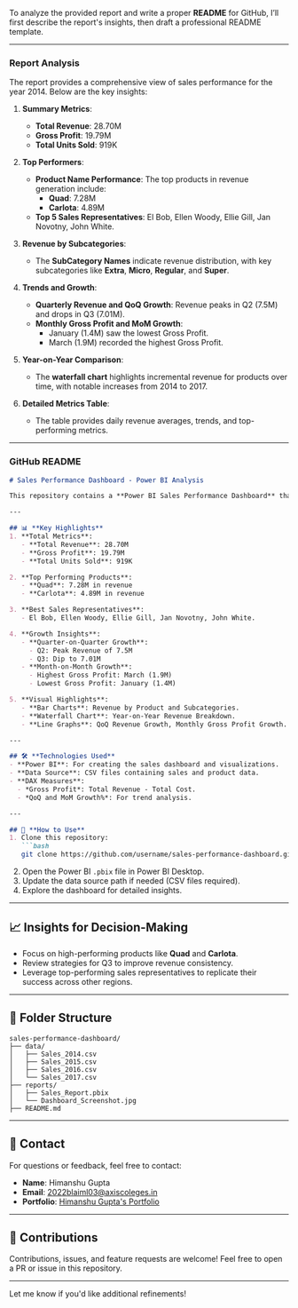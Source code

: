 To analyze the provided report and write a proper **README** for GitHub, I’ll first describe the report's insights, then draft a professional README template.

---

### **Report Analysis**
The report provides a comprehensive view of sales performance for the year 2014. Below are the key insights:

1. **Summary Metrics**:
   - **Total Revenue**: 28.70M
   - **Gross Profit**: 19.79M
   - **Total Units Sold**: 919K

2. **Top Performers**:
   - **Product Name Performance**: The top products in revenue generation include:
     - **Quad**: 7.28M
     - **Carlota**: 4.89M
   - **Top 5 Sales Representatives**: El Bob, Ellen Woody, Ellie Gill, Jan Novotny, John White.

3. **Revenue by Subcategories**:
   - The **SubCategory Names** indicate revenue distribution, with key subcategories like **Extra**, **Micro**, **Regular**, and **Super**.

4. **Trends and Growth**:
   - **Quarterly Revenue and QoQ Growth**: Revenue peaks in Q2 (7.5M) and drops in Q3 (7.01M).
   - **Monthly Gross Profit and MoM Growth**:
     - January (1.4M) saw the lowest Gross Profit.
     - March (1.9M) recorded the highest Gross Profit.

5. **Year-on-Year Comparison**:
   - The **waterfall chart** highlights incremental revenue for products over time, with notable increases from 2014 to 2017.

6. **Detailed Metrics Table**:
   - The table provides daily revenue averages, trends, and top-performing metrics.

---

### **GitHub README**

```markdown
# Sales Performance Dashboard - Power BI Analysis

This repository contains a **Power BI Sales Performance Dashboard** that analyzes sales, revenue, and gross profit trends. The report is designed to provide actionable insights for stakeholders, enabling data-driven decisions.

---

## 📊 **Key Highlights**
1. **Total Metrics**:
   - **Total Revenue**: 28.70M
   - **Gross Profit**: 19.79M
   - **Total Units Sold**: 919K

2. **Top Performing Products**:
   - **Quad**: 7.28M in revenue
   - **Carlota**: 4.89M in revenue

3. **Best Sales Representatives**:
   - El Bob, Ellen Woody, Ellie Gill, Jan Novotny, John White.

4. **Growth Insights**:
   - **Quarter-on-Quarter Growth**:
     - Q2: Peak Revenue of 7.5M
     - Q3: Dip to 7.01M
   - **Month-on-Month Growth**:
     - Highest Gross Profit: March (1.9M)
     - Lowest Gross Profit: January (1.4M)

5. **Visual Highlights**:
   - **Bar Charts**: Revenue by Product and Subcategories.
   - **Waterfall Chart**: Year-on-Year Revenue Breakdown.
   - **Line Graphs**: QoQ Revenue Growth, Monthly Gross Profit Growth.

---

## 🛠️ **Technologies Used**
- **Power BI**: For creating the sales dashboard and visualizations.
- **Data Source**: CSV files containing sales and product data.
- **DAX Measures**:
  - *Gross Profit*: Total Revenue - Total Cost.
  - *QoQ and MoM Growth%*: For trend analysis.

---

## 🚀 **How to Use**
1. Clone this repository:
   ```bash
   git clone https://github.com/username/sales-performance-dashboard.git
   ```
2. Open the Power BI `.pbix` file in Power BI Desktop.
3. Update the data source path if needed (CSV files required).
4. Explore the dashboard for detailed insights.

---

## 📈 **Insights for Decision-Making**
- Focus on high-performing products like **Quad** and **Carlota**.
- Review strategies for Q3 to improve revenue consistency.
- Leverage top-performing sales representatives to replicate their success across other regions.

---

## 📝 **Folder Structure**
```
sales-performance-dashboard/
├── data/
│   ├── Sales_2014.csv
│   ├── Sales_2015.csv
│   ├── Sales_2016.csv
│   └── Sales_2017.csv
├── reports/
│   ├── Sales_Report.pbix
│   └── Dashboard_Screenshot.jpg
├── README.md
```

---

## 📧 **Contact**
For questions or feedback, feel free to contact:
- **Name**: Himanshu Gupta
- **Email**: 2022blaiml03@axiscoleges.in
- **Portfolio**: [Himanshu Gupta's Portfolio](https://himansh9532.github.io/Himansh-Gupta-Portfollio/)

---

## 🌟 **Contributions**
Contributions, issues, and feature requests are welcome! Feel free to open a PR or issue in this repository.

---


Let me know if you'd like additional refinements!
